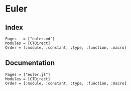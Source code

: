 # Euler

## Index

```@index
Pages   = ["euler.md"]
Modules = [CTDirect]
Order = [:module, :constant, :type, :function, :macro]
```

## Documentation

```@autodocs
Pages = ["euler.jl"]
Modules = [CTDirect]
Order = [:module, :constant, :type, :function, :macro]
```